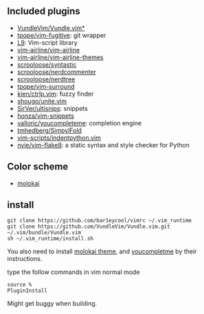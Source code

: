 ## Included plugins
* [VundleVim/Vundle.vim*](https://github.com/VundleVim/Vundle.vim)
* [tpope/vim-fugitive](https://github.com/tpope/vim-fugitive): git wrapper
* [L9](https://github.com/vim-scripts/L9): Vim-script library
* [vim-airline/vim-airline](https://github.com/vim-airline/vim-airline)
* [vim-airline/vim-airline-themes](https://github.com/vim-airline/vim-airline-themes)
* [scrooloose/syntastic](https://github.com/scrooloose/syntastic)
* [scrooloose/nerdcommenter](https://github.com/scrooloose/nerdcommenter)
* [scrooloose/nerdtree](https://github.com/scrooloose/nerdtree)
* [tpope/vim-surround](https://github.com/scrooloose/vim-surround)
* [kien/ctrlp.vim](https://github.com/kien/ctrlp.vim): fuzzy finder
* [shougo/unite.vim](https://github.com/shougo/unite.vim)
* [SirVer/ultisnips](https://github.com/SirVer/ultisnips): snippets
* [honza/vim-snippets](https://github.com/honza/vim-snippets)
* [valloric/youcompleteme](https://github.com/valloric/youcompleteme): completion engine
* [tmhedberg/SimpylFold](https://github.com/tmhedberg/SimpylFold)
* [vim-scripts/indentpython.vim](https://github.com/vim-scripts/indentpython.vim)
* [nvie/vim-flake8](https://github.com/nvie/vim-flake8): a static syntax and style checker for Python

## Color scheme
* [molokai](https://github.com/tomasr/molokai)

## install

    git clone https://github.com/bar1eycool/vimrc ~/.vim_runtime
    git clone https://github.com/VundleVim/Vundle.vim.git ~/.vim/bundle/Vundle.vim
    sh ~/.vim_runtime/install.sh


You also need to install [molokai theme](https://github.com/tomasr/molokai), and [youcompletme](http://vimawesome.com/plugin/youcompleteme) by their instructions.

type the follow commands in vim normal mode

    source %
    PluginInstall
Might get buggy when building.
